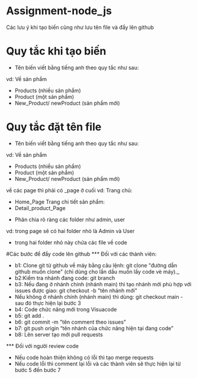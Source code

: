 # Assignment-node_js

Các lưu ý khi tạo biến cũng như lưu tên file và đẩy lên github

# Quy tắc khi tạo biến
* Tên biến viết bằng tiếng anh theo quy tắc như sau: 

vd: Về sản phẩm
- Products (nhiều sản phẩm)
- Product (một sản phẩm)
- New_Product/ newProduct (sản phẩm mới)

# Quy tắc đặt tên file
* Tên biến viết bằng tiếng anh theo quy tắc như sau: 

vd: Về sản phẩm
- Products (nhiều sản phẩm)
- Product (một sản phẩm)
- New_Product/ newProduct (sản phẩm mới)

về các page thì phải có _page ở cuối
vd:
Trang chủ:
- Home_Page
Trang chi tiết sản phẩm:
- Detail_product_Page

* Phân chia rõ ràng các folder như admin, user

vd: trong page sẽ có hai folder nhỏ là Admin và User
- trong hai folder nhỏ này chứa các file về code

#Các bước để đẩy code lên github
*** Đối với các thành viên:
- b1: Clone git từ github về máy bằng câu lệnh: git clone "đường dẫn github muốn clone" (chỉ dùng cho lần dầu muốn lấy code vè máy)._
- b2:Kiểm tra nhánh đang code: git branch
- b3: Nếu đang ở nhánh chính (nhánh main) thì tạo nhánh mới phù hợp với issues được giao: git checkout -b "tên nhánh mới"
- Nếu không ở nhánh chính (nhánh main) thì dùng: git checkout main - sau đó thực hiện lại bước 3
- b4: Code chức năng mới trong Visuacode
- b5: git add .
- b6: git commit -m "tên comment theo issues"
- b7: git push origin “tên nhánh của chức năng hiện tại đang code”
- b8: Lên server tạo mới pull requests

*** Đối với người review code
- Nếu code hoàn thiện không có lỗi thì tạo merge requests
- Nếu code lỗi thì comment lại lỗi và các thành viên sẽ thực hiện lại từ bước 5 đến bước 7
